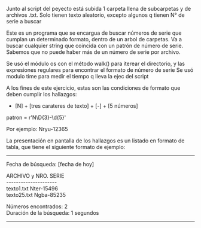 Junto al script del peyecto está subida 1 carpeta llena de subcarpetas y de archivos .txt.
Solo tienen texto aleatorio, excepto algunos q tienen N° de serie a buscar

Este es un programa que se encargua de buscar números de serie que cumplan un determinado formato, dentro de un arbol de carpetas.
Va a buscar cualquier string que coincida con un patrón de número de serie. Sabemos que no puede haber más de un número de serie por archivo.

Se usó el módulo os con el método walk() para iterear el directorio, y las expresiones regulares para encontrar el formato de número de serie
Se usó modulo time para medir el tiempo q lleva la ejec del script

A los fines de este ejercicio, estas son las condiciones de formato que deben cumplir los hallazgos:
- [N] + [tres carateres de texto] + [-] + [5 números]

patron = r'N\D{3}-\d{5}'

Por ejemplo: Nryu-12365

La presentación en pantalla de los hallazgos es un listado en formato de tabla, que tiene el siguiente formato de ejemplo:

----------------------------------------------------
Fecha de búsqueda: [fecha de hoy]

ARCHIVO y NRO. SERIE<br>
---------------------<br>
texto1.txt        Nter-15496<br>
texto25.txt        Ngba-85235<br>

Números encontrados: 2<br>
Duración de la búsqueda: 1 segundos

----------------------------------------------------

